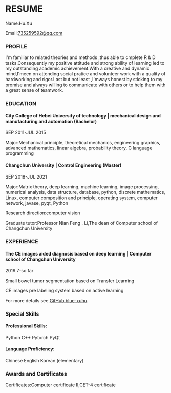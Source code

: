 # RESUME

Name:Hu.Xu

Email:735259592@qq.com

### PROFILE

I'm familiar to related theories and methods ,thus able to cmplete R & D tasks.Consequently my positive attitude and strong ability of learning led to my outstanding academic achievement.With a creative and dynamic mind,I'meen on attending social pratice and volunteer work with a quality of hardworking and rigor.Last but not least ,I'mways honest by sticking to my promise and always willing to communicate with others or to help them with a great sense of teamwork.



### EDUCATION

#### City College of Hebei University of technology | mechanical design and manufacturing and automation (Bachelor)
SEP 2011-JUL 2015

Major:Mechanical principle, theoretical mechanics, engineering graphics, advanced mathematics, linear algebra, probability theory, C language programming

#### Changchun University | Control Engineering (Master)
SEP 2018-JUL 2021

Major:Matrix theory, deep learning, machine learning, image processing, numerical analysis, data structure, database, python, discrete mathematics, Linux, computer composition and principle, operating system, computer network, javase, pyqt, Python

Research direction:computer vision

Graduate tutor:Professor Nian Feng . Li,The dean of Computer school of Changchun University

### EXPERIENCE

#### The CE images aided diagnosis based on deep learning | Computer school of Changchun University
2019.7-so far

Small bowel tumor segmentation based on Transfer Learning

CE images pre labeling system based on active learning

For more details see [GitHub blue-xuhu](https://github.com/blue-xuhu).

### Special Skills
#### Professional Skills:
  Python
  C++
  Pytorch
  PyQt
  
#### Language Proficiency:
  Chinese
  English
  Korean (elementary)
### Awards and Certificates

Certificates:Computer certificate II,CET-4 certificate
